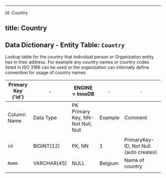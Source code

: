 
---
id: Country

title: Country
---

## Data Dictionary - Entity Table: `Country`
Lookup table for the country that individual person or Organization entity has in their address. 
For example any country names or country codes listed in ISO 3166 can be used or the organization can internally define convention for usage of country names.

| Primary Key ('id')|.|ENGINE = InnoDB|.|.|
|---|---|---|---|---|
| Column Name| Data Type|PK Primary Key, NN-Not Null, Null|Example|Comment|
||
|`id`| BIGINT(12)|PK, NN|1|PrimaryKey-ID, Not Null (auto creates)|
|`Name`| VARCHAR(45)|NULL|Belgium| Name of country|
||		